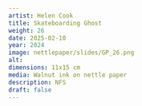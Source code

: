 ```yaml
---
artist: Helen Cook
title: Skateboarding Ghost
weight: 26
date: 2025-02-10
year: 2024
image: nettlepaper/slides/GP_26.png
alt: 
dimensions: 11x15 cm
media: Walnut ink on nettle paper
description: NFS
draft: false
---
```



